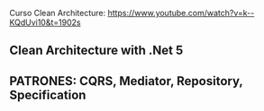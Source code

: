 Curso Clean Architecture: https://www.youtube.com/watch?v=k--KQdUvi10&t=1902s
## Clean Architecture with .Net 5
## PATRONES: CQRS, Mediator, Repository, Specification
